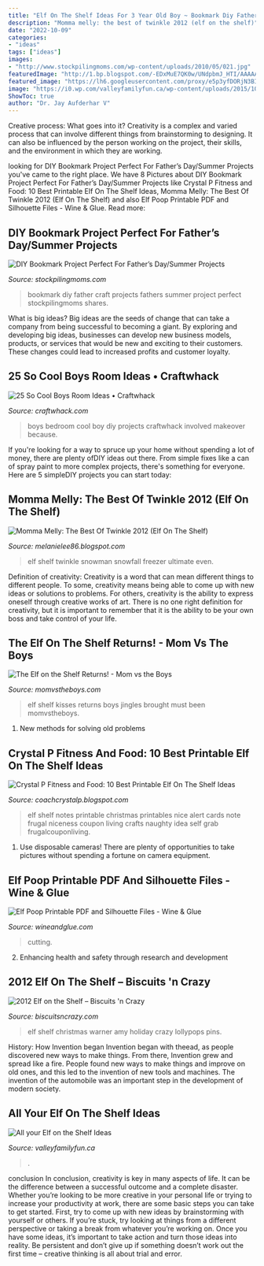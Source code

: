 ```yaml
---
title: "Elf On The Shelf Ideas For 3 Year Old Boy ~ Bookmark Diy Father Craft Projects Fathers Summer Project Perfect Stockpilingmoms Shares"
description: "Momma melly: the best of twinkle 2012 (elf on the shelf)"
date: "2022-10-09"
categories:
- "ideas"
tags: ["ideas"]
images:
- "http://www.stockpilingmoms.com/wp-content/uploads/2010/05/021.jpg"
featuredImage: "http://1.bp.blogspot.com/-EDxMuE7QK0w/UNdpbmJ_HTI/AAAAAAAACgw/DzfhRgSR7j0/s640/jjjj.JPG"
featured_image: "https://lh6.googleusercontent.com/proxy/e5p3yfDORjN3BIKEoglCiHE9FYdI4HWapmekNUAc94dhB8scbA7ZaHOTauZHxwO3Dao1lo_OFcZINTtgMIx2dH-ipOI4rL68fkA9WcRe7skZYP-qBzFboo848xXnmAFUgDUJ7Z6WpiEoF6rEEmyt3Ji3TmirBsOx1IYEFE9AD14RnXCF988UZUTwHl_Oi6SNCnJYZcSc=s0-d"
image: "https://i0.wp.com/valleyfamilyfun.ca/wp-content/uploads/2015/10/Day21-3.jpg"
ShowToc: true
author: "Dr. Jay Aufderhar V"
---
```



Creative process: What goes into it?
Creativity is a complex and varied process that can involve different things from brainstorming to designing. It can also be influenced by the person working on the project, their skills, and the environment in which they are working.

	

		
looking for DIY Bookmark Project Perfect For Father’s Day/Summer Projects you've came to the right place. We have 8 Pictures about DIY Bookmark Project Perfect For Father’s Day/Summer Projects like Crystal P Fitness and Food: 10 Best Printable Elf On The Shelf Ideas, Momma Melly: The Best Of Twinkle 2012 (Elf On The Shelf) and also Elf Poop Printable PDF and Silhouette Files - Wine &amp; Glue. Read more:
		
    
## DIY Bookmark Project Perfect For Father’s Day/Summer Projects

<img loading=lazy src="http://www.stockpilingmoms.com/wp-content/uploads/2010/05/021.jpg" onerror="this.onerror=null;this.src='https://tse4.mm.bing.net/th?id=OIP.4Jao7UqWWm9MtMHuCS11SQHaFj&amp;pid=15.1';" alt="DIY Bookmark Project Perfect For Father’s Day/Summer Projects">

_Source: stockpilingmoms.com_

>bookmark diy father craft projects fathers summer project perfect stockpilingmoms shares. 

	

What is big ideas?
Big ideas are the seeds of change that can take a company from being successful to becoming a giant. By exploring and developing big ideas, businesses can develop new business models, products, or services that would be new and exciting to their customers. These changes could lead to increased profits and customer loyalty.

    
## 25 So Cool Boys Room Ideas • Craftwhack

<img loading=lazy src="https://craftwhack.com/wp-content/uploads/2015/02/boysroom.jpg" onerror="this.onerror=null;this.src='https://tse1.mm.bing.net/th?id=OIP.YT9M2F32YjB13SNca3d2FgHaKA&amp;pid=15.1';" alt="25 So Cool Boys Room Ideas • Craftwhack">

_Source: craftwhack.com_

>boys bedroom cool boy diy projects craftwhack involved makeover because. 

	

If you're looking for a way to spruce up your home without spending a lot of money, there are plenty ofDIY ideas out there. From simple fixes like a can of spray paint to more complex projects, there's something for everyone. Here are 5 simpleDIY projects you can start today:

    
## Momma Melly: The Best Of Twinkle 2012 (Elf On The Shelf)

<img loading=lazy src="http://1.bp.blogspot.com/-EDxMuE7QK0w/UNdpbmJ_HTI/AAAAAAAACgw/DzfhRgSR7j0/s640/jjjj.JPG" onerror="this.onerror=null;this.src='https://tse3.mm.bing.net/th?id=OIP.x4kQuprr4AuYW5b_uFKj_gHaJ4&amp;pid=15.1';" alt="Momma Melly: The Best Of Twinkle 2012 (Elf On The Shelf)">

_Source: melanielee86.blogspot.com_

>elf shelf twinkle snowman snowfall freezer ultimate even. 

	

Definition of creativity:
Creativity is a word that can mean different things to different people. To some, creativity means being able to come up with new ideas or solutions to problems. For others, creativity is the ability to express oneself through creative works of art. There is no one right definition for creativity, but it is important to remember that it is the ability to be your own boss and take control of your life.

    
## The Elf On The Shelf Returns! - Mom Vs The Boys

<img loading=lazy src="https://momvstheboys.com/wp-content/uploads/2013/12/kisses.jpg" onerror="this.onerror=null;this.src='https://tse2.mm.bing.net/th?id=OIP.EGn69SqSzybahHXuy6NoVwHaGK&amp;pid=15.1';" alt="The Elf on the Shelf Returns! - Mom vs the Boys">

_Source: momvstheboys.com_

>elf shelf kisses returns boys jingles brought must been momvstheboys. 

	

1. New methods for solving old problems

    
## Crystal P Fitness And Food: 10 Best Printable Elf On The Shelf Ideas

<img loading=lazy src="https://lh6.googleusercontent.com/proxy/e5p3yfDORjN3BIKEoglCiHE9FYdI4HWapmekNUAc94dhB8scbA7ZaHOTauZHxwO3Dao1lo_OFcZINTtgMIx2dH-ipOI4rL68fkA9WcRe7skZYP-qBzFboo848xXnmAFUgDUJ7Z6WpiEoF6rEEmyt3Ji3TmirBsOx1IYEFE9AD14RnXCF988UZUTwHl_Oi6SNCnJYZcSc=s0-d" onerror="this.onerror=null;this.src='https://tse4.mm.bing.net/th?id=OIP.kJj6dsR4cfHbDA4r4vkiLwHaLH&amp;pid=15.1';" alt="Crystal P Fitness and Food: 10 Best Printable Elf On The Shelf Ideas">

_Source: coachcrystalp.blogspot.com_

>elf shelf notes printable christmas printables nice alert cards note frugal niceness coupon living crafts naughty idea self grab frugalcouponliving. 

	

1. Use disposable cameras! There are plenty of opportunities to take pictures without spending a fortune on camera equipment.

    
## Elf Poop Printable PDF And Silhouette Files - Wine &amp; Glue

<img loading=lazy src="https://www.wineandglue.com/wp-content/uploads/2015/11/elf_poop_printable_2.jpg" onerror="this.onerror=null;this.src='https://tse2.mm.bing.net/th?id=OIP.qV0e1hRrxtRSWlgX6CM5dwHaLH&amp;pid=15.1';" alt="Elf Poop Printable PDF and Silhouette Files - Wine &amp; Glue">

_Source: wineandglue.com_

>cutting. 

	

2. Enhancing health and safety through research and development 

    
## 2012 Elf On The Shelf – Biscuits &#039;n Crazy

<img loading=lazy src="https://i2.wp.com/biscuitsncrazy.com/wp-content/uploads/2013/08/29-the-lollypops-grew.jpg" onerror="this.onerror=null;this.src='https://tse1.mm.bing.net/th?id=OIP.Nh7z06mfercRwaqP9aTwIAHaKY&amp;pid=15.1';" alt="2012 Elf on the Shelf – Biscuits &#039;n Crazy">

_Source: biscuitsncrazy.com_

>elf shelf christmas warner amy holiday crazy lollypops pins. 

	

History: How Invention began
Invention began with theead, as people discovered new ways to make things. From there, Invention grew and spread like a fire. People found new ways to make things and improve on old ones, and this led to the invention of new tools and machines. The invention of the automobile was an important step in the development of modern society.

    
## All Your Elf On The Shelf Ideas

<img loading=lazy src="https://i0.wp.com/valleyfamilyfun.ca/wp-content/uploads/2015/10/Day21-3.jpg" onerror="this.onerror=null;this.src='https://tse1.mm.bing.net/th?id=OIP.SVGlXQjfpdRq04BAxvmaiAAAAA&amp;pid=15.1';" alt="All your Elf on the Shelf Ideas">

_Source: valleyfamilyfun.ca_

>. 

	

conclusion
In conclusion, creativity is key in many aspects of life. It can be the difference between a successful outcome and a complete disaster. Whether you’re looking to be more creative in your personal life or trying to increase your productivity at work, there are some basic steps you can take to get started.
First, try to come up with new ideas by brainstorming with yourself or others. If you’re stuck, try looking at things from a different perspective or taking a break from whatever you’re working on. Once you have some ideas, it’s important to take action and turn those ideas into reality. Be persistent and don’t give up if something doesn’t work out the first time – creative thinking is all about trial and error.

